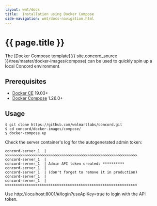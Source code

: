 ```yaml
---
layout: wmt/docs
title:  Installation using Docker Compose
side-navigation: wmt/docs-navigation.html
---
```


# {{ page.title }}

The [Docker Compose template]({{ site.concord_source }}/tree/master/docker-images/compose)
can be used to quickly spin up a local Concord environment.

## Prerequisites

- [Docker CE](https://docs.docker.com/get-docker/) 19.03+
- [Docker Compose](https://docs.docker.com/compose/) 1.26.0+

## Usage

```
$ git clone https://github.com/walmartlabs/concord.git
$ cd concord/docker-images/compose/
$ docker-compose up
```

Check the server container's log for the autogenerated admin token:

```
concord-server_1  | >>>>>>>>>>>>>>>>>>>>>>>>>>>>>>>>>>>>>>>>>>>>>>>>>>>>>>>>>>>>>
concord-server_1  | 
concord-server_1  | Admin API token created: **********
concord-server_1  | 
concord-server_1  | (don't forget to remove it in production)
concord-server_1  | 
concord-server_1  | >>>>>>>>>>>>>>>>>>>>>>>>>>>>>>>>>>>>>>>>>>>>>>>>>>>>>>>>>>>>>
```

Use http://localhost:8001/#/login?useApiKey=true to login with the API token.
